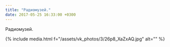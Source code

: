 ```yaml
---
title: "Радиомузей."
date: 2017-05-25 16:33:00 +0300
---
```


Радиомузей.

{% include media.html f="/assets/vk_photos/3/26p8_XaZxAQ.jpg" alt="" %}
